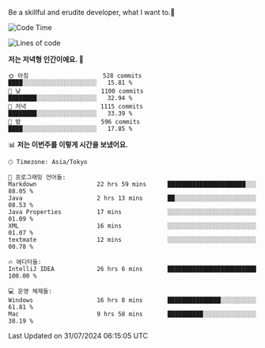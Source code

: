 Be a skillful and erudite developer, what I want to.👶

<!--START_SECTION:waka-->
![Code Time](http://img.shields.io/badge/Code%20Time-1%2C104%20hrs%2050%20mins-blue)

![Lines of code](https://img.shields.io/badge/%EC%A0%80%EB%8A%94%20%EC%97%AC%ED%83%9C%EA%B9%8C%EC%A7%80%20-2.7%20million%20%EC%A4%84%EC%9D%98%20%EC%BD%94%EB%93%9C%EB%A5%BC%20%EC%9E%91%EC%84%B1%ED%96%88%EC%96%B4%EC%9A%94.-blue)

**저는 저녁형 인간이에요. 🦉** 

```text
🌞 아침                     528 commits         ████░░░░░░░░░░░░░░░░░░░░░   15.81 % 
🌆 낮　                     1100 commits        ████████░░░░░░░░░░░░░░░░░   32.94 % 
🌃 저녁                     1115 commits        ████████░░░░░░░░░░░░░░░░░   33.39 % 
🌙 밤　                     596 commits         ████░░░░░░░░░░░░░░░░░░░░░   17.85 % 
```


📊 **저는 이번주를 이렇게 시간을 보냈어요.** 

```text
🕑︎ Timezone: Asia/Tokyo

💬 프로그래밍 언어들: 
Markdown                 22 hrs 59 mins      ██████████████████████░░░   88.05 % 
Java                     2 hrs 13 mins       ██░░░░░░░░░░░░░░░░░░░░░░░   08.53 % 
Java Properties          17 mins             ░░░░░░░░░░░░░░░░░░░░░░░░░   01.09 % 
XML                      16 mins             ░░░░░░░░░░░░░░░░░░░░░░░░░   01.07 % 
textmate                 12 mins             ░░░░░░░░░░░░░░░░░░░░░░░░░   00.78 % 

🔥 에디터들: 
IntelliJ IDEA            26 hrs 6 mins       █████████████████████████   100.00 % 

💻 운영 체제들: 
Windows                  16 hrs 8 mins       ███████████████░░░░░░░░░░   61.81 % 
Mac                      9 hrs 58 mins       ██████████░░░░░░░░░░░░░░░   38.19 % 
```


 Last Updated on 31/07/2024 06:15:05 UTC
<!--END_SECTION:waka-->
